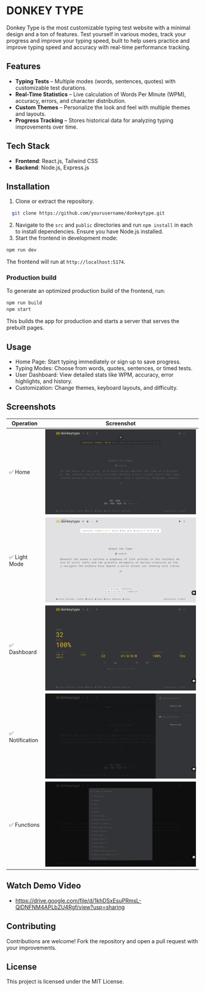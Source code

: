 # DONKEY TYPE

Donkey Type is the most customizable typing test website with a minimal design and a ton of features. Test yourself in various modes, track your progress and improve your typing speed, built to help users practice and improve typing speed and accuracy with real-time performance tracking.

## Features

- **Typing Tests** – Multiple modes (words, sentences, quotes) with customizable test durations.
- **Real-Time Statistics** – Live calculation of Words Per Minute (WPM), accuracy, errors, and character distribution.
- **Custom Themes** – Personalize the look and feel with multiple themes and layouts.
- **Progress Tracking** – Stores historical data for analyzing typing improvements over time.

## Tech Stack

- **Frontend**: React.js, Tailwind CSS 
- **Backend**: Node.js, Express.js  

## Installation

1. Clone or extract the repository.
 ```bash
   git clone https://github.com/yourusername/donkeytype.git
```
    
2. Navigate to the `src` and `public` directories and run `npm install` in each to install dependencies. Ensure you have Node.js installed.
3.  Start the frontend in development mode:

   ```bash
   npm run dev
   ```

   The frontend will run at `http://localhost:5174`.
   
### Production build

To generate an optimized production build of the frontend, run:

```bash
npm run build
npm start
```

This builds the app for production and starts a server that serves the prebuilt pages.

## Usage

- Home Page: Start typing immediately or sign up to save progress.
- Typing Modes: Choose from words, quotes, sentences, or timed tests.
- User Dashboard: View detailed stats like WPM, accuracy, error highlights, and history.
- Customization: Change themes, keyboard layouts, and difficulty.

## Screenshots
| Operation                     | Screenshot                                |
|------------------------------|--------------------------------------------|
| ✅ Home             | ![Weather](Screenshots/Home.png) |
| ✅ Light Mode            | ![Error](Screenshots/Light_Mode.png) |
| ✅ Dashboard          | ![Error](Screenshots/Result_Dashboard.png) |
| ✅ Notification         | ![Error](Screenshots/Notification.png) |
| ✅ Functions             | ![Upload](Screenshots/function.png) |

## Watch Demo Video  
- https://drive.google.com/file/d/1khDSxEsuPRmsL-QlDNFNM4APLbZU4Rgf/view?usp=sharing

## Contributing

Contributions are welcome! Fork the repository and open a pull request with your improvements.

## License

This project is licensed under the MIT License.
